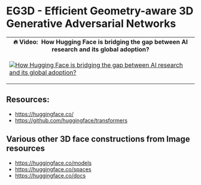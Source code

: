 # EG3D - Efficient Geometry-aware 3D Generative Adversarial Networks #

<table class="table table-striped table-bordered table-vcenter">
    <tr>
        <td align="center"><b>🔥&nbsp;Video:&nbsp; How Hugging Face is bridging the gap between AI research and its global adoption?</b></td>
    </tr>
    <tr>
        <td>
            <div>
                
[![How Hugging Face is bridging the gap between AI research and its global adoption?](https://img.youtube.com/vi/dduGEXv31jI/0.jpg)](https://www.youtube.com/watch?v=dduGEXv31jI)

  </tr>
</table>

## Resources:
- https://huggingface.co/
- https://github.com/huggingface/transformers


## Various other 3D face constructions from Image resources
- https://huggingface.co/models
- https://huggingface.co/spaces
- https://huggingface.co/docs

